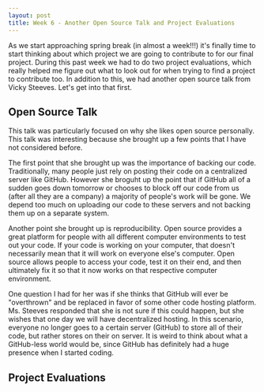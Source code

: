 ```yaml
---
layout: post
title: Week 6 - Another Open Source Talk and Project Evaluations
---
```


As we start approaching spring break (in almost a week!!!) it's finally time to start thinking about which project we are going to contribute to for our final project. During this past week we had to do two project evaluations, which really helped me figure out what to look out for when trying to find a project to contribute too. In addition to this, we had another open source talk from Vicky Steeves. Let's get into that first. 

## Open Source Talk 

This talk was particularly focused on why she likes open source personally. This talk was interesting because she brought up a few points that I have not considered before.

The first point that she brought up was the importance of backing our code. Traditionally, many people just rely on posting their code on a centralized server like GitHub. However she broguht up the point that if GitHub all of a sudden goes down tomorrow or chooses to block off our code from us (after all they are a company) a majority of people's work will be gone. We depend too much on uploading our code to these servers and not backing them up on a separate system. 

Another point she brought up is reproducibility. Open source provides a great platform for people with all different computer environments to test out your code. If your code is working on your computer, that doesn't necessarily mean that it will work on everyone else's computer. Open source allows people to access your code, test it on their end, and then ultimately fix it so that it now works on that respective computer environment. 

One question I had for her was if she thinks that GitHub will ever be "overthrown" and be replaced in favor of some other code hosting platform. Ms. Steeves responded that she is not sure if this could happen, but she wishes that one day we will have decentralized hosting. In this scenario, everyone no longer goes to a certain server (GitHub) to store all of their code, but rather stores on their on server. It is weird to think about what a GitHub-less world would be, since GitHub has definitely had a huge presence when I started coding. 

## Project Evaluations 

